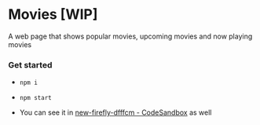 # Movies [WIP]

A web page that shows popular movies, upcoming movies and now playing movies

### Get started

- `npm i`
- `npm start`

- You can see it in [new-firefly-dfffcm - CodeSandbox](https://codesandbox.io/s/new-firefly-dfffcm) as well
